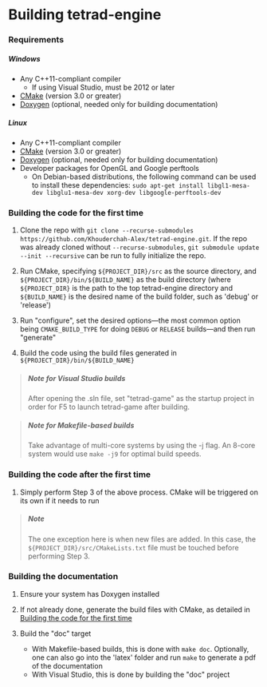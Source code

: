 # Building tetrad-engine
### Requirements
##### Windows
  * Any C++11-compliant compiler
    * If using Visual Studio, must be 2012 or later
  * [CMake](https://cmake.org/download/) (version 3.0 or greater)
  * [Doxygen](http://www.stack.nl/~dimitri/doxygen/index.html) (optional, needed only for building documentation)

##### Linux
  * Any C++11-compliant compiler
  * [CMake](https://cmake.org/download/) (version 3.0 or greater)
  * [Doxygen](http://www.stack.nl/~dimitri/doxygen/index.html) (optional, needed only for building documentation)
  * Developer packages for OpenGL and Google perftools
     * On Debian-based distributions, the following command can be used to install these dependencies:
     `sudo apt-get install libgl1-mesa-dev libglu1-mesa-dev xorg-dev libgoogle-perftools-dev`

### Building the code for the first time
  1. Clone the repo with `git clone --recurse-submodules https://github.com/Khouderchah-Alex/tetrad-engine.git`.
  If the repo was already cloned without `--recurse-submodules`, `git submodule update --init --recursive`
  can be run to fully initialize the repo.
  1. Run CMake, specifying `${PROJECT_DIR}/src` as the source directory, and `${PROJECT_DIR}/bin/${BUILD_NAME}`
  as the build directory (where `${PROJECT_DIR}` is the path to the top tetrad-engine directory and `${BUILD_NAME}` is the
  desired name of the build folder, such as 'debug' or 'release')

  1. Run "configure", set the desired options&mdash;the most common option being `CMAKE_BUILD_TYPE` for doing `DEBUG`
  or `RELEASE` builds&mdash;and then run "generate"

  1. Build the code using the build files generated in `${PROJECT_DIR}/bin/${BUILD_NAME}`
  >##### Note for Visual Studio builds
  >After opening the .sln file, set "tetrad-game" as the startup project in order for F5 to launch tetrad-game after building.

  >##### Note for Makefile-based builds
  >Take advantage of multi-core systems by using the -j flag. An 8-core system would use `make -j9` for optimal build speeds.

### Building the code after the first time
  1. Simply perform Step 3 of the above process. CMake will be triggered on its own if it needs to run
  > ##### Note
  > The one exception here is when new files are added. In this case, the `${PROJECT_DIR}/src/CMakeLists.txt` file must be
  > touched before performing Step 3.

### Building the documentation
  1. Ensure your system has Doxygen installed

  1. If not already done, generate the build files with CMake, as detailed in
  [Building the code for the first time](#building-the-code-for-the-first-time)

  1. Build the "doc" target
     * With Makefile-based builds, this is done with `make doc`. Optionally, one can also go into the 'latex' folder and
     run `make` to generate a pdf of the documentation
     * With Visual Studio, this is done by building the "doc" project
